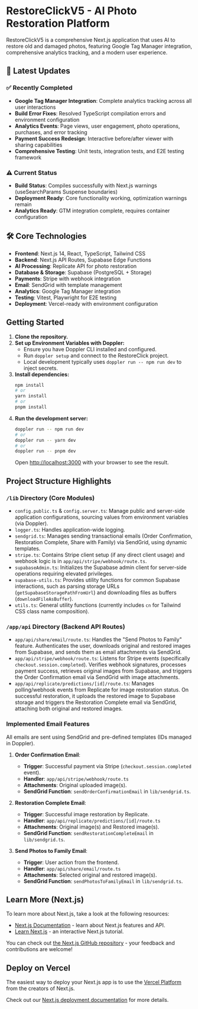 # RestoreClickV5 - AI Photo Restoration Platform

RestoreClickV5 is a comprehensive Next.js application that uses AI to restore old and damaged photos, featuring Google Tag Manager integration, comprehensive analytics tracking, and a modern user experience.

## 🚀 Latest Updates

### ✅ Recently Completed
- **Google Tag Manager Integration**: Complete analytics tracking across all user interactions
- **Build Error Fixes**: Resolved TypeScript compilation errors and environment configuration
- **Analytics Events**: Page views, user engagement, photo operations, purchases, and error tracking
- **Payment Success Redesign**: Interactive before/after viewer with sharing capabilities
- **Comprehensive Testing**: Unit tests, integration tests, and E2E testing framework

### ⚠️ Current Status
- **Build Status**: Compiles successfully with Next.js warnings (useSearchParams Suspense boundaries)
- **Deployment Ready**: Core functionality working, optimization warnings remain
- **Analytics Ready**: GTM integration complete, requires container configuration

## 🛠 Core Technologies

- **Frontend**: Next.js 14, React, TypeScript, Tailwind CSS
- **Backend**: Next.js API Routes, Supabase Edge Functions
- **AI Processing**: Replicate API for photo restoration
- **Database & Storage**: Supabase (PostgreSQL + Storage)
- **Payments**: Stripe with webhook integration
- **Email**: SendGrid with template management
- **Analytics**: Google Tag Manager integration
- **Testing**: Vitest, Playwright for E2E testing
- **Deployment**: Vercel-ready with environment configuration

## Getting Started

1.  **Clone the repository.**
2.  **Set up Environment Variables with Doppler:**
    - Ensure you have Doppler CLI installed and configured.
    - Run `doppler setup` and connect to the RestoreClick project.
    - Local development typically uses `doppler run -- npm run dev` to inject secrets.
3.  **Install dependencies:**
    ```bash
    npm install
    # or
    yarn install
    # or
    pnpm install
    ```
4.  **Run the development server:**
    ```bash
    doppler run -- npm run dev
    # or
    doppler run -- yarn dev
    # or
    doppler run -- pnpm dev
    ```
    Open [http://localhost:3000](http://localhost:3000) with your browser to see the result.

## Project Structure Highlights

### `/lib` Directory (Core Modules)

-   `config.public.ts` & `config.server.ts`: Manage public and server-side application configurations, sourcing values from environment variables (via Doppler).
-   `logger.ts`: Handles application-wide logging.
-   `sendgrid.ts`: Manages sending transactional emails (Order Confirmation, Restoration Complete, Share with Family) via SendGrid, using dynamic templates.
-   `stripe.ts`: Contains Stripe client setup (if any direct client usage) and webhook logic is in `app/api/stripe/webhook/route.ts`.
-   `supabaseAdmin.ts`: Initializes the Supabase admin client for server-side operations requiring elevated privileges.
-   `supabase-utils.ts`: Provides utility functions for common Supabase interactions, such as parsing storage URLs (`getSupabaseStoragePathFromUrl`) and downloading files as buffers (`downloadFileAsBuffer`).
-   `utils.ts`: General utility functions (currently includes `cn` for Tailwind CSS class name composition).

### `/app/api` Directory (Backend API Routes)

-   `app/api/share/email/route.ts`: Handles the "Send Photos to Family" feature. Authenticates the user, downloads original and restored images from Supabase, and sends them as email attachments via SendGrid.
-   `app/api/stripe/webhook/route.ts`: Listens for Stripe events (specifically `checkout.session.completed`). Verifies webhook signatures, processes payment success, retrieves original images from Supabase, and triggers the Order Confirmation email via SendGrid with image attachments.
-   `app/api/replicate/predictions/[id]/route.ts`: Manages polling/webhook events from Replicate for image restoration status. On successful restoration, it uploads the restored image to Supabase storage and triggers the Restoration Complete email via SendGrid, attaching both original and restored images.

### Implemented Email Features

All emails are sent using SendGrid and pre-defined templates (IDs managed in Doppler).

1.  **Order Confirmation Email**:
    -   **Trigger**: Successful payment via Stripe (`checkout.session.completed` event).
    -   **Handler**: `app/api/stripe/webhook/route.ts`
    -   **Attachments**: Original uploaded image(s).
    -   **SendGrid Function**: `sendOrderConfirmationEmail` in `lib/sendgrid.ts`.

2.  **Restoration Complete Email**:
    -   **Trigger**: Successful image restoration by Replicate.
    -   **Handler**: `app/api/replicate/predictions/[id]/route.ts`
    -   **Attachments**: Original image(s) and Restored image(s).
    -   **SendGrid Function**: `sendRestorationCompleteEmail` in `lib/sendgrid.ts`.

3.  **Send Photos to Family Email**:
    -   **Trigger**: User action from the frontend.
    -   **Handler**: `app/api/share/email/route.ts`
    -   **Attachments**: Selected original and restored image(s).
    -   **SendGrid Function**: `sendPhotosToFamilyEmail` in `lib/sendgrid.ts`.

## Learn More (Next.js)

To learn more about Next.js, take a look at the following resources:

-   [Next.js Documentation](https://nextjs.org/docs) - learn about Next.js features and API.
-   [Learn Next.js](https://nextjs.org/learn) - an interactive Next.js tutorial.

You can check out [the Next.js GitHub repository](https://github.com/vercel/next.js/) - your feedback and contributions are welcome!

## Deploy on Vercel

The easiest way to deploy your Next.js app is to use the [Vercel Platform](https://vercel.com/new?utm_medium=default-template&filter=next.js&utm_source=create-next-app&utm_campaign=create-next-app-readme) from the creators of Next.js.

Check out our [Next.js deployment documentation](https://nextjs.org/docs/deployment) for more details.

